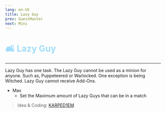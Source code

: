 ```yaml
---
lang: en-US
title: Lazy Guy
prev: GuessMaster
next: Mini
---
```


# <font color="#a2ddfb">🛋️ <b>Lazy Guy</b></font> <Badge text="Basic" type="tip" vertical="middle"/>

***

Lazy Guy has one task. The Lazy Guy cannot be used as a minion for anyone. Such as, Puppeteered or Warlocked. One exception is being Witched. Lazy Guy cannot receive Add-Ons.

- Max
  - Set the Maximum amount of Lazy Guys that can be in a match

> Idea & Coding: [KARPED1EM](https://github.com/KARPED1EM)
